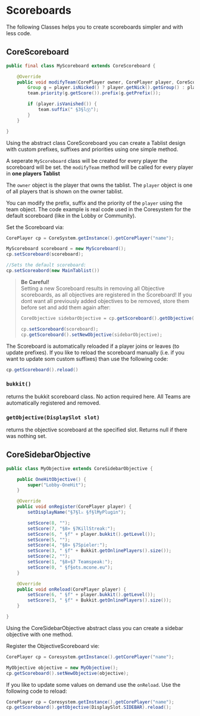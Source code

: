# Scoreboards

The following Classes helps you to create scoreboards simpler and with less code.

## CoreScoreboard

```java
public final class MyScoreboard extends CoreScoreboard {

    @Override
    public void modifyTeam(CorePlayer owner, CorePlayer player, CoreScoreboardEntry team) {
        Group g = player.isNicked() ? player.getNick().getGroup() : player.getMainGroup();
        team.priority(g.getScore()).prefix(g.getPrefix());

        if (player.isVanished()) {
            team.suffix(" §3§lⓋ");
        }
    }

}
```

Using the abstract class CoreScoreboard you can create a Tablist design 
with custom prefixes, suffixes and priorities using one simple method.   

A seperate `MyScoreboard` class will be created for every player the scoreboard will be set.
the `modifyTeam` method will be called for every player in **one players Tablist**

The `owner` object is the player that owns the tablist. 
The `player` object is one of all players that is shown on the owner tablist.

You can modify the prefix, suffix and the priority of the `player` using the team object.
The code example is real code used in the Coresystem for the default scoreboard (like in the Lobby or Community).

Set the Scoreboard via:
```java
CorePlayer cp = CoreSystem.getInstance().getCorePlayer("name");

MyScoreboard scoreboard = new MyScoreboard();
cp.setScoreboard(scoreboard);

//Sets the default scoreboard:
cp.setScoreabord(new MainTablist())
```

> **Be Careful!**   
> Setting a new Scoreboard results in removing all Objective scoreboards, as all objectives are registered in the Scoreboard!
> If you dont want all previously added objectives to be removed, store them before set and add them again after:
> ```java
> CoreObjective sidebarObjective = cp.getScoreboard().getObjective(DisplaySlot.SIDEBAR);
> 
> cp.setScoreboard(scoreboard);
> cp.getScoreboard().setNewObjective(sidebarObjective);
> ```

The Scoreboard is automatically reloaded if a player joins or leaves (to update prefixes).
If you like to reload the scoreboard manually (i.e. if you want to update som custom suffixes) than use the following code:
```java
cp.getScoreboard().reload()
```

### `bukkit()`
returns the bukkit scoreboard class. No action required here. All Teams are automatically registered and removed.

### `getObjective(DisplaySlot slot)`
returns the objective scoreboard at the specified slot. Returns null if there was nothing set.

## CoreSidebarObjective

```java
public class MyObjective extends CoreSidebarObjective {

    public OneHitObjective() {
        super("Lobby-OneHit");
    }

    @Override
    public void onRegister(CorePlayer player) {
        setDisplayName("§7§l⚔ §f§lMyPlugin");

        setScore(8, "");
        setScore(7, "§8» §7KillStreak:");
        setScore(6, " §f" + player.bukkit().getLevel());
        setScore(5, "");
        setScore(4, "§8» §7Spieler:");
        setScore(3, " §f" + Bukkit.getOnlinePlayers().size());
        setScore(2, "");
        setScore(1, "§8»§7 Teamspeak:");
        setScore(0, " §f§ots.mcone.eu");
    }

    @Override
    public void onReload(CorePlayer player) {
        setScore(6, " §f" + player.bukkit().getLevel());
        setScore(3, " §f" + Bukkit.getOnlinePlayers().size());
    }

}
```

Using the CoreSidebarObjective abstract class you can create a sidebar objective with one method.

Register the ObjectiveScoreboard vie:
```java
CorePlayer cp = Coresystem.getInstance().getCorePlayer("name");

MyObjective objective = new MyObjective();
cp.getScoreboard().setNewObjective(objective);
```

If you like to update some values on demand use the `onReload`. Use the following code to reload:
```java
CorePlayer cp = Coresystem.getInstance().getCorePlayer("name");
cp.getScoreboard().getObjective(DisplaySlot.SIDEBAR).reload();
```